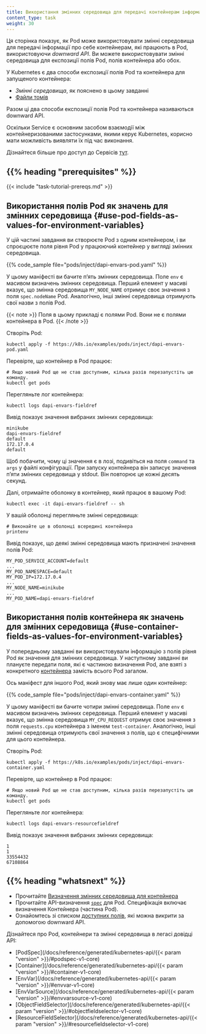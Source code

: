 ```yaml
---
title: Використання змінних середовища для передачі контейнерам інформації про Pod 
content_type: task
weight: 30
---
```


<!-- overview -->

Ця сторінка показує, як Pod може використовувати змінні середовища для передачі інформації про себе контейнерам, які працюють в Pod, використовуючи _downward API_. Ви можете використовувати змінні середовища для експозиції полів Pod, полів контейнера або обох.

У Kubernetes є два способи експозиції полів Pod та контейнера для запущеного контейнера:

* _Змінні середовища_, як пояснено в цьому завданні
* [Файли томів](/docs/tasks/inject-data-application/downward-api-volume-expose-pod-information/)

Разом ці два способи експозиції полів Pod та контейнера називаються downward API.

Оскільки Service є основним засобом взаємодії між контейнеризованими застосунками, якими керує Kubernetes, корисно мати можливість виявляти їх під час виконання.

Дізнайтеся більше про доступ до Сервісів [тут](/docs/tutorials/services/connect-applications-service/#accessing-the-service).

## {{% heading "prerequisites" %}}

{{< include "task-tutorial-prereqs.md" >}}

<!-- steps -->

## Використання полів Pod як значень для змінних середовища {#use-pod-fields-as-values-for-environment-variables}

У цій частині завдання ви створюєте Pod з одним контейнером, і ви спроєцюєте поля рівня Pod у працюючий контейнер у вигляді змінних середовища.

{{% code_sample file="pods/inject/dapi-envars-pod.yaml" %}}

У цьому маніфесті ви бачите пʼять змінних середовища. Поле `env` є масивом визначень змінних середовища. Перший елемент у масиві вказує, що змінна середовища `MY_NODE_NAME` отримує своє значення з поля `spec.nodeName` Pod. Аналогічно, інші змінні середовища отримують свої назви з полів Pod.

{{< note >}}
Поля в цьому прикладі є полями Pod. Вони не є полями контейнера в Pod.
{{< /note >}}

Створіть Pod:

```shell
kubectl apply -f https://k8s.io/examples/pods/inject/dapi-envars-pod.yaml
```

Перевірте, що контейнер в Pod працює:

```shell
# Якщо новий Pod ще не став доступним, кілька разів перезапустіть цю команду.
kubectl get pods
```

Перегляньте лог контейнера:

```shell
kubectl logs dapi-envars-fieldref
```

Вивід показує значення вибраних змінних середовища:

```none
minikube
dapi-envars-fieldref
default
172.17.0.4
default
```

Щоб побачити, чому ці значення є в лозі, подивіться на поля `command` та `args` у файлі конфігурації. При запуску контейнера він записує значення пʼяти змінних середовища у stdout. Він повторює це кожні десять секунд.

Далі, отримайте оболонку в контейнер, який працює в вашому Pod:

```shell
kubectl exec -it dapi-envars-fieldref -- sh
```

У вашій оболонці перегляньте змінні середовища:

```shell
# Виконайте це в оболонці всередині контейнера
printenv
```

Вивід показує, що деякі змінні середовища мають призначені значення
полів Pod:

```none
MY_POD_SERVICE_ACCOUNT=default
...
MY_POD_NAMESPACE=default
MY_POD_IP=172.17.0.4
...
MY_NODE_NAME=minikube
...
MY_POD_NAME=dapi-envars-fieldref
```

## Використання полів контейнера як значень для змінних середовища {#use-container-fields-as-values-for-environment-variables}

У попередньому завданні ви використовували інформацію з полів рівня Pod як значення для змінних середовища. У наступному завданні ви плануєте передати поля, які є частиною визначення Pod, але взяті з конкретного [контейнера](/docs/reference/kubernetes-api/workload-resources/pod-v1/#Container) замість всього Pod загалом.

Ось маніфест для іншого Pod, який знову має лише один контейнер:

{{% code_sample file="pods/inject/dapi-envars-container.yaml" %}}

У цьому маніфесті ви бачите чотири змінні середовища. Поле `env` є масивом визначень змінних середовища. Перший елемент у масиві вказує, що змінна середовища `MY_CPU_REQUEST` отримує своє значення з поля `requests.cpu` контейнера з іменем `test-container`. Аналогічно, інші змінні середовища отримують свої значення з полів, що є специфічними для цього контейнера.

Створіть Pod:

```shell
kubectl apply -f https://k8s.io/examples/pods/inject/dapi-envars-container.yaml
```

Перевірте, що контейнер в Pod працює:

```shell
# Якщо новий Pod ще не став доступним, кілька разів перезапустіть цю команду.
kubectl get pods
```

Перегляньте лог контейнера:

```shell
kubectl logs dapi-envars-resourcefieldref
```

Вивід показує значення вибраних змінних середовища:

```none
1
1
33554432
67108864
```

## {{% heading "whatsnext" %}}

* Прочитайте [Визначення змінних середовища для контейнера](/docs/tasks/inject-data-application/define-environment-variable-container/)
* Прочитайте API-визначення [`spec`](/docs/reference/kubernetes-api/workload-resources/pod-v1/#PodSpec) для Pod. Специфікація включає визначення Контейнера (частина Pod).
* Ознайомтесь зі списком [доступних полів](/docs/concepts/workloads/pods/downward-api/#available-fields), які можна викрити за допомогою downward API.

Дізнайтеся про Pod, контейнери та змінні середовища в легасі довідці API:

* [PodSpec](/docs/reference/generated/kubernetes-api/{{< param "version" >}}/#podspec-v1-core)
* [Container](/docs/reference/generated/kubernetes-api/{{< param "version" >}}/#container-v1-core)
* [EnvVar](/docs/reference/generated/kubernetes-api/{{< param "version" >}}/#envvar-v1-core)
* [EnvVarSource](/docs/reference/generated/kubernetes-api/{{< param "version" >}}/#envvarsource-v1-core)
* [ObjectFieldSelector](/docs/reference/generated/kubernetes-api/{{< param "version" >}}/#objectfieldselector-v1-core)
* [ResourceFieldSelector](/docs/reference/generated/kubernetes-api/{{< param "version" >}}/#resourcefieldselector-v1-core)
